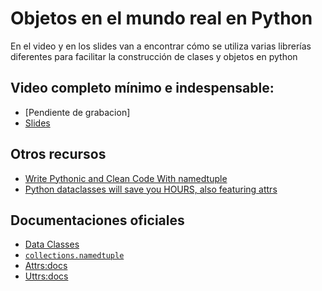 # Objetos en el mundo real en Python

En el video y en los slides van a encontrar cómo se utiliza varias librerías diferentes para facilitar la construcción de clases y objetos en python

## Video completo mínimo e indespensable:

- [Pendiente de grabacion]
- [Slides](./slides.ipynb)


## Otros recursos

- [Write Pythonic and Clean Code With namedtuple](https://realpython.com/python-namedtuple/)
- [Python dataclasses will save you HOURS, also featuring attrs](https://www.youtube.com/watch?app=desktop&v=vBH6GRJ1REM)


## Documentaciones oficiales

- [Data Classes](https://docs.python.org/3/library/dataclasses.html)
- [`collections.namedtuple`](https://docs.python.org/3/library/collections.html#collections.namedtuple)
- [Attrs:docs](https://www.attrs.org/en/stable/)
- [Uttrs:docs](https://uttrs.readthedocs.io/en/latest/)
